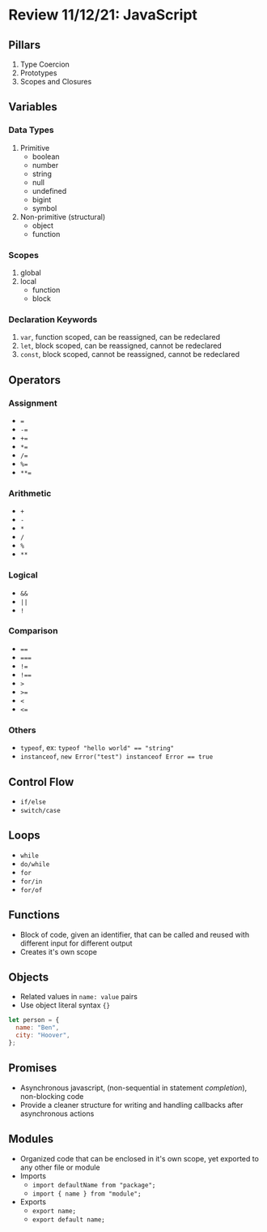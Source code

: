 # Review 11/12/21: JavaScript

## Pillars

1. Type Coercion
2. Prototypes
3. Scopes and Closures

## Variables

### Data Types

1. Primitive
   - boolean
   - number
   - string
   - null
   - undefined
   - bigint
   - symbol
2. Non-primitive (structural)
   - object
   - function

### Scopes

1. global
2. local
   - function
   - block

### Declaration Keywords

1. `var`, function scoped, can be reassigned, can be redeclared
2. `let`, block scoped, can be reassigned, cannot be redeclared
3. `const`, block scoped, cannot be reassigned, cannot be redeclared

## Operators

### Assignment

- `=`
- `-=`
- `+=`
- `*=`
- `/=`
- `%=`
- `**=`

### Arithmetic

- `+`
- `-`
- `*`
- `/`
- `%`
- `**`

### Logical

- `&&`
- `||`
- `!`

### Comparison

- `==`
- `===`
- `!=`
- `!==`
- `>`
- `>=`
- `<`
- `<=`

### Others

- `typeof`, ex: `typeof "hello world" == "string"`
- `instanceof`, `new Error("test") instanceof Error == true`

## Control Flow

- `if/else`
- `switch/case`

## Loops

- `while`
- `do/while`
- `for`
- `for/in`
- `for/of`

## Functions

- Block of code, given an identifier, that can be called and reused with different input for different output
- Creates it's own scope

## Objects

- Related values in `name: value` pairs
- Use object literal syntax `{}`

```js
let person = {
  name: "Ben",
  city: "Hoover",
};
```

## Promises

- Asynchronous javascript, (non-sequential in statement _completion_), non-blocking code
- Provide a cleaner structure for writing and handling callbacks after asynchronous actions

## Modules

- Organized code that can be enclosed in it's own scope, yet exported to any other file or module
- Imports
  - `import defaultName from "package";`
  - `import { name } from "module";`
- Exports
  - `export name;`
  - `export default name;`
